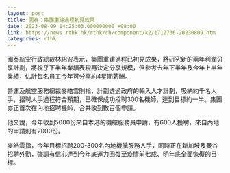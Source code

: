 ```yaml
---
layout: post
title: 國泰：集團重建過程初見成果
date: 2023-08-09 14:25:03.000000000 +08:00
link: https://news.rthk.hk/rthk/ch/component/k2/1712736-20230809.htm
categories: rthk
---
```


國泰航空行政總裁林紹波表示，集團重建過程已初見成果，將研究新的兩年利潤分享計劃，將視乎下半年業績表現再決定分享規模，但參考去年下半年及今年上半年業績，估計每名員工今年可分享約4星期薪酬。

營運及航空服務總裁麥皓雲則指，計劃透過政府的輸入人才計劃，吸納約千名人手，招聘人手過程符合預期，已確保成功招聘300名機師，達到目標約一半。集團亦正首次在內地招聘機師，合共收到數百個申請。

他又說，今年收到5000份來自本港的機艙服務員申請，有600人獲聘，來自內地的申請則有2000份。

麥皓雲指，今年目標招聘200-300名內地機艙服務人手，同時正在新加坡及曼谷招聘外勤，強調有信心達到今年底運力回復至疫情前七成、明年底全面恢復的目標。
